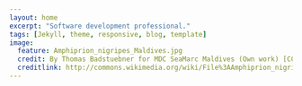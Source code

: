 ```yaml
---
layout: home
excerpt: "Software development professional."
tags: [Jekyll, theme, responsive, blog, template]
image:
  feature: Amphiprion_nigripes_Maldives.jpg
  credit: By Thomas Badstuebner for MDC SeaMarc Maldives (Own work) [CC BY-SA 4.0 (http://creativecommons.org/licenses/by-sa/4.0)], via Wikimedia Commons
  creditlink: http://commons.wikimedia.org/wiki/File%3AAmphiprion_nigripes_Maldives.jpg
---
```

